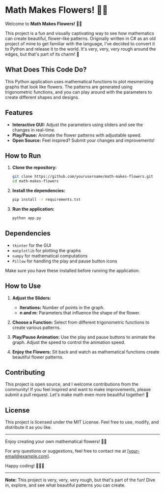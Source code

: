 # Math Makes Flowers! 🌸✨

Welcome to **Math Makes Flowers!** 🌸✨

This project is a fun and visually captivating way to see how mathematics can create beautiful, flower-like patterns. Originally written in C# as an old project of mine to get familiar with the language, I've decided to convert it to Python and release it to the world. It's very, very, very rough around the edges, but that's part of its charm! 🌻

## What Does This Code Do?

This Python application uses mathematical functions to plot mesmerizing graphs that look like flowers. The patterns are generated using trigonometric functions, and you can play around with the parameters to create different shapes and designs.

## Features

- **Interactive GUI:** Adjust the parameters using sliders and see the changes in real-time.
- **Play/Pause:** Animate the flower patterns with adjustable speed.
- **Open Source:** Feel inspired? Submit your changes and improvements!

## How to Run

1. **Clone the repository:**
    ```bash
    git clone https://github.com/yourusername/math-makes-flowers.git
    cd math-makes-flowers
    ```

2. **Install the dependencies:**
    ```bash
    pip install -r requirements.txt
    ```

3. **Run the application:**
    ```bash
    python app.py
    ```

## Dependencies

- `tkinter` for the GUI
- `matplotlib` for plotting the graphs
- `numpy` for mathematical computations
- `Pillow` for handling the play and pause button icons

Make sure you have these installed before running the application.

## How to Use

1. **Adjust the Sliders:**
    - **Iterations:** Number of points in the graph.
    - **n and m:** Parameters that influence the shape of the flower.
    
2. **Choose a Function:** Select from different trigonometric functions to create various patterns.

3. **Play/Pause Animation:** Use the play and pause buttons to animate the graph. Adjust the speed to control the animation speed.

4. **Enjoy the Flowers:** Sit back and watch as mathematical functions create beautiful flower patterns.

## Contributing

This project is open source, and I welcome contributions from the community! If you feel inspired and want to make improvements, please submit a pull request. Let's make math even more beautiful together! 🌷

## License

This project is licensed under the MIT License. Feel free to use, modify, and distribute it as you like.

---

Enjoy creating your own mathematical flowers! 🌸✨

For any questions or suggestions, feel free to contact me at [your-email@example.com].

Happy coding! 🌼🌺🌻

---

**Note:** This project is very, very, very rough, but that's part of the fun! Dive in, explore, and see what beautiful patterns you can create.
